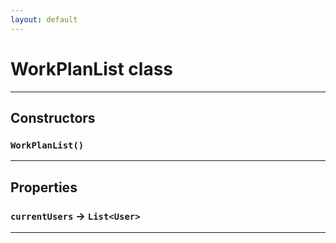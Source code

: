 ```yaml
---
layout: default
---
```

# WorkPlanList class
---
## Constructors
### `WorkPlanList()`
---
## Properties

### `currentUsers` → `List<User>`

---
